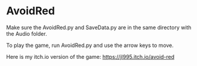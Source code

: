 # AvoidRed
Make sure the AvoidRed.py and SaveData.py are in the same directory with the Audio folder.

To play the game, run AvoidRed.py and use the arrow keys to move.

Here is my itch.io version of the game: https://jl995.itch.io/avoid-red
